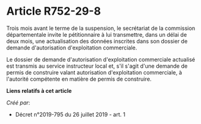 # Article R752-29-8

Trois mois avant le terme de la suspension, le secrétariat de la commission départementale invite le pétitionnaire à lui
transmettre, dans un délai de deux mois, une actualisation des données inscrites dans son dossier de demande d'autorisation
d'exploitation commerciale.

Le dossier de demande d'autorisation d'exploitation commerciale actualisé est transmis au service instructeur local et, s'il
s'agit d'une demande de permis de construire valant autorisation d'exploitation commerciale, à l'autorité compétente en
matière de permis de construire.

**Liens relatifs à cet article**

_Créé par_:

  - Décret n°2019-795 du 26 juillet 2019 - art. 1
